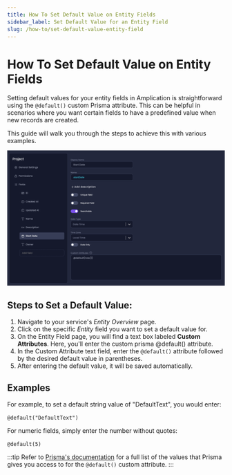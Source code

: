 ```yaml
---
title: How To Set Default Value on Entity Fields
sidebar_label: Set Default Value for an Entity Field
slug: /how-to/set-default-value-entity-field
---
```


# How To Set Default Value on Entity Fields

Setting default values for your entity fields in Amplication is straightforward using the `@default()` custom Prisma attribute.
This can be helpful in scenarios where you want certain fields to have a predefined value when new records are created.

This guide will walk you through the steps to achieve this with various examples.

![Default Custom Prisma Attribute](./assets/default-custom-attribute.png)

## Steps to Set a Default Value:

1. Navigate to your service's _Entity Overview_ page.
2. Click on the specific _Entity_ field you want to set a default value for.
3. On the Entity Field page, you will find a text box labeled **Custom Attributes**. Here, you'll enter the custom prisma @default() attribute.
4. In the Custom Attribute text field, enter the `@default()` attribute followed by the desired default value in parentheses. 
5. After entering the default value, it will be saved automatically.

## Examples

For example, to set a default string value of "DefaultText", you would enter:

```
@default("DefaultText")
```

For numeric fields, simply enter the number without quotes:

```
@default(5)
```

:::tip
Refer to [Prisma's documentation](https://www.prisma.io/docs/reference/api-reference/prisma-schema-reference#default) for a full list of the values that Prisma gives you access to for the `@default()` custom attribute.
:::